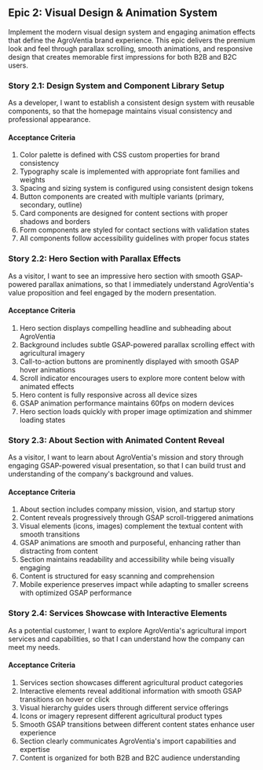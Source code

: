 ## Epic 2: Visual Design & Animation System

Implement the modern visual design system and engaging animation effects that define the AgroVentia brand experience. This epic delivers the premium look and feel through parallax scrolling, smooth animations, and responsive design that creates memorable first impressions for both B2B and B2C users.

### Story 2.1: Design System and Component Library Setup

As a developer,
I want to establish a consistent design system with reusable components,
so that the homepage maintains visual consistency and professional appearance.

#### Acceptance Criteria
1. Color palette is defined with CSS custom properties for brand consistency
2. Typography scale is implemented with appropriate font families and weights
3. Spacing and sizing system is configured using consistent design tokens
4. Button components are created with multiple variants (primary, secondary, outline)
5. Card components are designed for content sections with proper shadows and borders
6. Form components are styled for contact sections with validation states
7. All components follow accessibility guidelines with proper focus states

### Story 2.2: Hero Section with Parallax Effects

As a visitor,
I want to see an impressive hero section with smooth GSAP-powered parallax animations,
so that I immediately understand AgroVentia's value proposition and feel engaged by the modern presentation.

#### Acceptance Criteria
1. Hero section displays compelling headline and subheading about AgroVentia
2. Background includes subtle GSAP-powered parallax scrolling effect with agricultural imagery
3. Call-to-action buttons are prominently displayed with smooth GSAP hover animations
4. Scroll indicator encourages users to explore more content below with animated effects
5. Hero content is fully responsive across all device sizes
6. GSAP animation performance maintains 60fps on modern devices
7. Hero section loads quickly with proper image optimization and shimmer loading states

### Story 2.3: About Section with Animated Content Reveal

As a visitor,
I want to learn about AgroVentia's mission and story through engaging GSAP-powered visual presentation,
so that I can build trust and understanding of the company's background and values.

#### Acceptance Criteria
1. About section includes company mission, vision, and startup story
2. Content reveals progressively through GSAP scroll-triggered animations
3. Visual elements (icons, images) complement the textual content with smooth transitions
4. GSAP animations are smooth and purposeful, enhancing rather than distracting from content
5. Section maintains readability and accessibility while being visually engaging
6. Content is structured for easy scanning and comprehension
7. Mobile experience preserves impact while adapting to smaller screens with optimized GSAP performance

### Story 2.4: Services Showcase with Interactive Elements

As a potential customer,
I want to explore AgroVentia's agricultural import services and capabilities,
so that I can understand how the company can meet my needs.

#### Acceptance Criteria
1. Services section showcases different agricultural product categories
4. Interactive elements reveal additional information with smooth GSAP transitions on hover or click
3. Visual hierarchy guides users through different service offerings
4. Icons or imagery represent different agricultural product types
5. Smooth GSAP transitions between different content states enhance user experience
6. Section clearly communicates AgroVentia's import capabilities and expertise
7. Content is organized for both B2B and B2C audience understanding